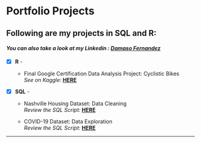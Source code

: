 # Portfolio Projects
## Following are my projects in SQL and R: <br />
#### *You can also take a look at my Linkedin : [Damaso Fernandez](https://www.linkedin.com/in/damasofc/)* <br />



- [x] **R** - 
  - Final Google Certification Data Analysis Project: Cyclistic Bikes <br />
*See on Kaggle:* **[HERE](https://www.kaggle.com/code/damasofernandez/finalproject-googlecertification-dataanalyst)**<br />


- [x] **SQL** - 
  - Nashville Housing Dataset: Data Cleaning <br />
*Review the SQL Script:* **[HERE](https://github.com/damasofc/DataAnalystPortfolio/blob/main/NASHVILLE_HOUSING_CLEANING_DATA.sql)**<br />

  - COVID-19 Dataset: Data Exploration  <br />
*Review the SQL Script:* **[HERE](https://github.com/damasofc/DataAnalystPortfolio/blob/main/COVID_PORTFOLIO_PROJECT.sql)**<br />





--------------------------------------------------------------------------------------------------------------------------------------------------------------------------------
